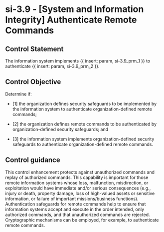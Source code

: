 # si-3.9 - \[System and Information Integrity\] Authenticate Remote Commands

## Control Statement

The information system implements {{ insert: param, si-3.9_prm_1 }} to authenticate {{ insert: param, si-3.9_prm_2 }}.

## Control Objective

Determine if:

- \[1\] the organization defines security safeguards to be implemented by the information system to authenticate organization-defined remote commands;

- \[2\] the organization defines remote commands to be authenticated by organization-defined security safeguards; and

- \[3\] the information system implements organization-defined security safeguards to authenticate organization-defined remote commands.

## Control guidance

This control enhancement protects against unauthorized commands and replay of authorized commands. This capability is important for those remote information systems whose loss, malfunction, misdirection, or exploitation would have immediate and/or serious consequences (e.g., injury or death, property damage, loss of high-valued assets or sensitive information, or failure of important missions/business functions). Authentication safeguards for remote commands help to ensure that information systems accept and execute in the order intended, only authorized commands, and that unauthorized commands are rejected. Cryptographic mechanisms can be employed, for example, to authenticate remote commands.
